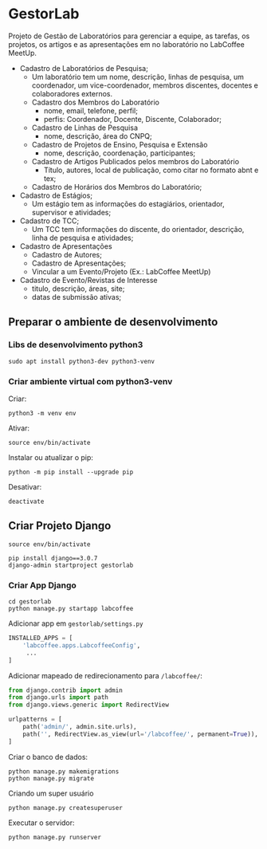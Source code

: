 # GestorLab

Projeto de Gestão de Laboratórios para gerenciar a equipe, as tarefas, os projetos, os artigos
e as apresentações em no laboratório no LabCoffee MeetUp.

* Cadastro de Laboratórios de Pesquisa;
  * Um laboratório tem um nome, descrição, linhas de pesquisa, um coordenador, 
  um vice-coordenador, membros discentes, docentes e colaboradores externos.
  * Cadastro dos Membros do Laboratório
    * nome, email, telefone, perfil;
    * perfis: Coordenador, Docente, Discente, Colaborador;
  * Cadastro de Linhas de Pesquisa
    * nome, descrição, área do CNPQ;
  * Cadastro de Projetos de Ensino, Pesquisa e Extensão
    * nome, descrição, coordenação, participantes;
  * Cadastro de Artigos Publicados pelos membros do Laboratório
    * Título, autores, local de publicação, como citar no formato abnt e tex;
  * Cadastro de Horários dos Membros do Laboratório;
* Cadastro de Estágios;
  * Um estágio tem as informações do estagiários, orientador, supervisor e atividades;
* Cadastro de TCC;
  * Um TCC tem informações do discente, do orientador, descrição, linha de pesquisa e atividades;
* Cadastro de Apresentações
  * Cadastro de Autores;
  * Cadastro de Apresentações;
  * Vincular a um Evento/Projeto (Ex.: LabCoffee MeetUp)
* Cadastro de Evento/Revistas de Interesse
  * titulo, descrição, áreas, site;
  * datas de submissão ativas;

## Preparar o ambiente de desenvolvimento 

### Libs de desenvolvimento python3

```commandline
sudo apt install python3-dev python3-venv
```

### Criar ambiente virtual com python3-venv

Criar: 
```commandline
python3 -m venv env
```

Ativar: 
```commandline
source env/bin/activate
```

Instalar ou atualizar o pip:
```commandline
python -m pip install --upgrade pip
```

Desativar: 
```commandline
deactivate
```

## Criar Projeto Django

```commandline
source env/bin/activate

pip install django==3.0.7
django-admin startproject gestorlab
```

### Criar App Django

```commandline
cd gestorlab
python manage.py startapp labcoffee
```

Adicionar app em `gestorlab/settings.py`

```python
INSTALLED_APPS = [
    'labcoffee.apps.LabcoffeeConfig',
     ...
]
```

Adicionar mapeado de redirecionamento para `/labcoffee/`:

```python
from django.contrib import admin
from django.urls import path
from django.views.generic import RedirectView

urlpatterns = [
    path('admin/', admin.site.urls),
    path('', RedirectView.as_view(url='/labcoffee/', permanent=True)),
]
```

Criar o banco de dados:

```commandline
python manage.py makemigrations
python manage.py migrate
```

Criando um super usuário
```commandline
python manage.py createsuperuser
```

Executar o servidor:

```commandline
python manage.py runserver
```